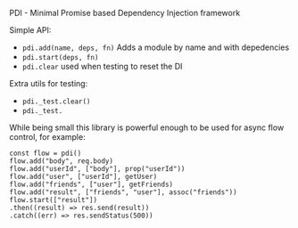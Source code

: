 PDI - Minimal Promise based Dependency Injection framework

Simple API:

 - `pdi.add(name, deps, fn)` Adds a module by name and with depedencies
 - `pdi.start(deps, fn)`
 - `pdi.clear` used when testing to reset the DI

 Extra utils for testing:

 - `pdi._test.clear()`
 - `pdi._test.`


While being small this library is powerful enough to be used for async flow
control, for example:

```
const flow = pdi()
flow.add("body", req.body)
flow.add("userId", ["body"], prop("userId"))
flow.add("user", ["userId"], getUser)
flow.add("friends", ["user"], getFriends)
flow.add("result", ["friends", "user"], assoc("friends"))
flow.start(["result"])
.then((result) => res.send(result))
.catch((err) => res.sendStatus(500))

```
